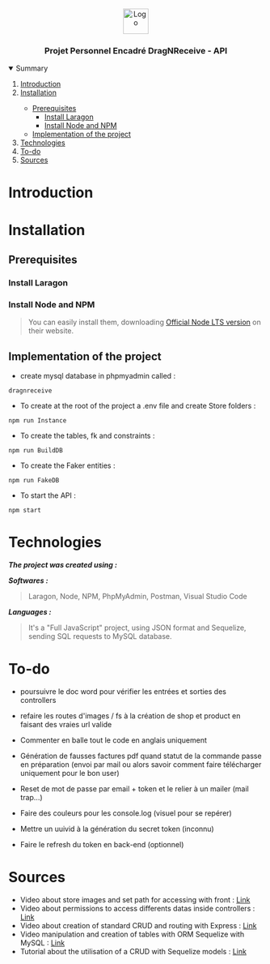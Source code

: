 <br />
<p align="center">
    <img src="https://www.promeo-formation.fr/themes/custom/promeo/img/logos/logo_promeo_white.svg" alt="Logo" height="50px"><br>
    <h3 align="center">Projet Personnel Encadré DragNReceive - API </h3>
        
<details open="open">
  <summary>Summary</summary>
  <ol>
    <li>
      <a href="#Introduction">Introduction</a>
    </li>
    <li>
      <a href="#Installation">Installation</a>
    </li>
    <ul>
        <li>
            <a href="#Prerequisites">Prerequisites</a>
            <ul>
              <li>
                <a href="#Install-Laragon">Install Laragon</a>
              </li>
              <li>
                <a href="#Install-Node-and-NPM">Install Node and NPM</a>
              </li>
          </ul>
        </li>
        <li>
            <a href="#Implementation-of-the-project">Implementation of the project</a>
        </li>
    </ul>
    <li>
      <a href="#Technologies">Technologies</a>
    </li>
    <li>
      <a href="#To-do">To-do</a>
    </li>
    <li>
      <a href="#Sources">Sources</a>
    </li>
</details> 
    
# Introduction
    

    
# Installation

## Prerequisites

### Install Laragon

### Install Node and NPM

> You can easily install them, downloading [Official Node LTS version](https://nodejs.org/en/) on their website.

## Implementation of the project

- create mysql database in phpmyadmin called :
```
dragnreceive
```
- To create at the root of the project a .env file and create Store folders :
```
npm run Instance
```
- To create the tables, fk and constraints :
```
npm run BuildDB
```
- To create the Faker entities :
```
npm run FakeDB
```
- To start the API :
```
npm start
```
    
# Technologies

***The project was created using :***

***Softwares :***

> Laragon,
> Node,
> NPM,
> PhpMyAdmin,
> Postman,
> Visual Studio Code

***Languages :***

> It's a "Full JavaScript" project, using JSON format and Sequelize, sending SQL requests to MySQL database.

# To-do

- poursuivre le doc word pour vérifier les entrées et sorties des controllers
- refaire les routes d'images / fs à la création de shop et product en faisant des vraies url valide
    
- Commenter en balle tout le code en anglais uniquement

- Génération de fausses factures pdf quand statut de la commande passe en préparation (envoi par mail ou alors savoir comment faire télécharger uniquement pour le bon user)
- Reset de mot de passe par email + token et le relier à un mailer (mail trap...)
    
- Faire des couleurs pour les console.log (visuel pour se repérer)
- Mettre un uuivid à la génération du secret token (inconnu)
- Faire le refresh du token en back-end (optionnel)

# Sources

- Video about store images and set path for accessing with front : [Link](https://youtu.be/srPXMt1Q0nY)
- Video about permissions to access differents datas inside controllers : [Link](https://youtu.be/jI4K7L-LI58)
- Video about creation of standard CRUD and routing with Express : [Link](https://youtu.be/l8WPWK9mS5M)
- Video manipulation and creation of tables with ORM Sequelize with MySQL : [Link](https://youtu.be/ExTZYpyAn6s)
- Tutorial about the utilisation of a CRUD with Sequelize models : [Link](https://www.bezkoder.com/node-js-express-sequelize-mysql/)
